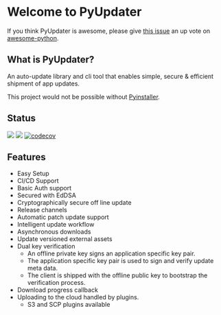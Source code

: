 # Welcome to PyUpdater

If you think PyUpdater is awesome, please give [this issue](https://github.com/vinta/awesome-python/pull/720) an up vote on [awesome-python](https://github.com/vinta/awesome-python).


## What is PyUpdater?

An auto-update library and cli tool that enables simple, secure & efficient shipment of app updates.

This project would not be possible without [Pyinstaller](https://github.com/pyinstaller/pyinstaller).
## Status

[![](https://badge.fury.io/py/PyUpdater.svg)](http://badge.fury.io/py/PyUpdater)
![](https://github.com/Digital-Sapphire/PyUpdater/actions/workflows/main.yaml/badge.svg)
[![codecov](https://codecov.io/gh/Digital-Sapphire/PyUpdater/branch/master/graph/badge.svg)](https://codecov.io/gh/JMSwag/PyUpdater)

## Features

- Easy Setup
- CI/CD Support
- Basic Auth support
- Secured with EdDSA
- Cryptographically secure off line update
- Release channels
- Automatic patch update support
- Intelligent update workflow
- Asynchronous downloads
- Update versioned external assets
- Dual key verification
    - An offline private key signs an application specific key pair.
    - The application specific key pair is used to sign and verify update meta data.
    - The client is shipped with the offline public key to bootstrap the verification process.
- Download progress callback
- Uploading to the cloud handled by plugins.
    - S3 and SCP plugins available
